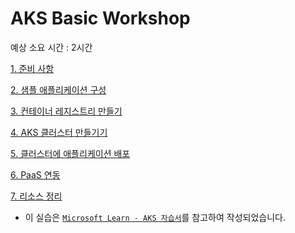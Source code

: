 # AKS Basic Workshop

예상 소요 시간 : 2시간

[1. 준비 사항](./1.%20준비%20사항/)

[2. 샘플 애플리케이션 구성](./2.%20샘플%20애플리케이션%20구성/)

[3. 컨테이너 레지스트리 만들기](./3.%20컨테이너%20레지스트리%20만들기/)

[4. AKS 클러스터 만들기기](./4.%20AKS%20클러스터%20만들기/)

[5. 클러스터에 애플리케이션 배포](./5.%20클러스터에%20애플리케이션%20배포/)

[6. PaaS 연동](./6.%20PaaS%20연동/)

[7. 리소스 정리](./7.%20리소스%20정리/)

* 이 실습은 [`Microsoft Learn - AKS 자습서`](https://learn.microsoft.com/ko-kr/azure/aks/tutorial-kubernetes-prepare-app?tabs=azure-cli)를 참고하여 작성되었습니다.